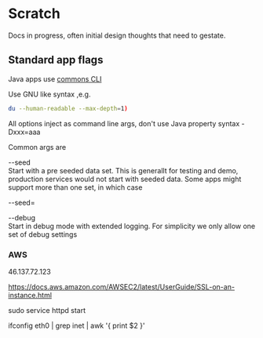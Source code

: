 # Scratch 

Docs in progress, often initial design thoughts that need to gestate. 

## Standard app flags 

Java apps use [commons CLI](http://commons.apache.org/proper/commons-cli)

Use GNU like syntax ,e.g.

```bash
du --human-readable --max-depth=1)
```

All options inject as command line args, don't use Java property syntax -Dxxx=aaa 

Common args are 

--seed   
Start with a pre seeded data set. This is generallt for testing and demo, production 
services would not start with seeded data. Some apps might support more than one set, in which case

--seed=<dataset>

--debug  
Start in debug mode with extended logging. For simplicity we only allow one set of debug settings


### AWS 

46.137.72.123

https://docs.aws.amazon.com/AWSEC2/latest/UserGuide/SSL-on-an-instance.html

sudo service httpd start

ifconfig eth0 | grep inet | awk '{ print $2 }'